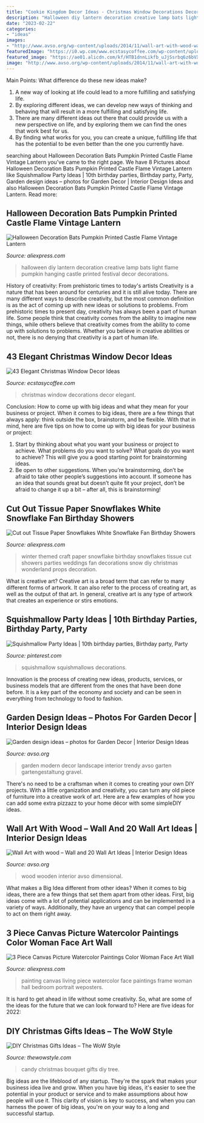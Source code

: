 ```yaml
---
title: "Cookie Kingdom Decor Ideas - Christmas Window Decorations Decor Elegant"
description: "Halloween diy lantern decoration creative lamp bats light flame pumpkin hanging castle printed festival decor decorations"
date: "2023-02-22"
categories:
- "ideas"
images:
- "http://www.avso.org/wp-content/uploads/2014/11/wall-art-with-wood-wall-and-20-wall-art-ideas-1415701149.jpg"
featuredImage: "https://i0.wp.com/www.ecstasycoffee.com/wp-content/uploads/2016/10/Christmas-Window-Decorations-Ideas-13.jpg"
featured_image: "https://ae01.alicdn.com/kf/HTB1dnnLikfb_uJjSsrbq6z6bVXaV/3-Piece-Canvas-Picture-Watercolor-Paintings-Color-Woman-Face-Art-Wall-Painting-Ideas-For-Living-Room.jpg"
image: "http://www.avso.org/wp-content/uploads/2014/11/wall-art-with-wood-wall-and-20-wall-art-ideas-1415701149.jpg"
---
```



Main Points: What difference do these new ideas make?
1. A new way of looking at life could lead to a more fulfilling and satisfying life.
2. By exploring different ideas, we can develop new ways of thinking and behaving that will result in a more fulfilling and satisfying life.
3. There are many different ideas out there that could provide us with a new perspective on life, and by exploring them we can find the ones that work best for us.
4. By finding what works for you, you can create a unique, fulfilling life that has the potential to be even better than the one you currently have.

	

		
searching about Halloween Decoration Bats Pumpkin Printed Castle Flame Vintage Lantern you've came to the right page. We have 8 Pictures about Halloween Decoration Bats Pumpkin Printed Castle Flame Vintage Lantern like Squishmallow Party Ideas | 10th birthday parties, Birthday party, Party, Garden design ideas – photos for Garden Decor | Interior Design Ideas and also Halloween Decoration Bats Pumpkin Printed Castle Flame Vintage Lantern. Read more:
		
    
## Halloween Decoration Bats Pumpkin Printed Castle Flame Vintage Lantern

<img loading=lazy src="https://ae01.alicdn.com/kf/HTB1koRndjfguuRjSszcq6zb7FXaJ/Halloween-Decoration-Bats-Pumpkin-Printed-Castle-Flame-Vintage-Lantern-Lamp-Creative-Hanging-Light-Lantern-festival-DIY.jpg" onerror="this.onerror=null;this.src='https://tse3.mm.bing.net/th?id=OIP.DNB4hYdCQSNz9wOHYC1OlgHaHa&amp;pid=15.1';" alt="Halloween Decoration Bats Pumpkin Printed Castle Flame Vintage Lantern">

_Source: aliexpress.com_

>halloween diy lantern decoration creative lamp bats light flame pumpkin hanging castle printed festival decor decorations. 

	

History of creativity: From prehistoric times to today's artists
Creativity is a nature that has been around for centuries and it is still alive today. There are many different ways to describe creativity, but the most common definition is as the act of coming up with new ideas or solutions to problems. From prehistoric times to present day, creativity has always been a part of human life. Some people think that creativity comes from the ability to imagine new things, while others believe that creativity comes from the ability to come up with solutions to problems. Whether you believe in creative abilities or not, there is no denying that creativity is a part of human life.

    
## 43 Elegant Christmas Window Decor Ideas

<img loading=lazy src="https://i0.wp.com/www.ecstasycoffee.com/wp-content/uploads/2016/10/Christmas-Window-Decorations-Ideas-13.jpg" onerror="this.onerror=null;this.src='https://tse1.mm.bing.net/th?id=OIP.j0UA7c6rBaZDo4BUqm8d1gHaLH&amp;pid=15.1';" alt="43 Elegant Christmas Window Decor Ideas">

_Source: ecstasycoffee.com_

>christmas window decorations decor elegant. 

	

Conclusion: How to come up with big ideas and what they mean for your business or project.
When it comes to big ideas, there are a few things that always apply: think outside the box, brainstorm, and be flexible. With that in mind, here are five tips on how to come up with big ideas for your business or project: 
1. Start by thinking about what you want your business or project to achieve. What problems do you want to solve? What goals do you want to achieve? This will give you a good starting point for brainstorming ideas. 
2. Be open to other suggestions. When you’re brainstorming, don’t be afraid to take other people’s suggestions into account. If someone has an idea that sounds great but doesn’t quite fit your project, don’t be afraid to change it up a bit – after all, this is brainstorming! 

    
## Cut Out Tissue Paper Snowflakes White Snowflake Fan Birthday Showers

<img loading=lazy src="https://ae01.alicdn.com/kf/HTB1qB.BsyAKL1JjSZFoq6ygCFXaG/Cut-out-Tissue-Paper-Snowflakes-White-Snowflake-Fan-Birthday-Showers-Weddings-Winter-Themed-Parties-Craft-Ideas.jpg" onerror="this.onerror=null;this.src='https://tse4.mm.bing.net/th?id=OIP.hKOCJ_W6yD5KEmQlJDdBQAHaHa&amp;pid=15.1';" alt="Cut out Tissue Paper Snowflakes White Snowflake Fan Birthday Showers">

_Source: aliexpress.com_

>winter themed craft paper snowflake birthday snowflakes tissue cut showers parties weddings fan decorations snow diy christmas wonderland props decoration. 

	

What is creative art?
Creative art is a broad term that can refer to many different forms of artwork. It can also refer to the process of creating art, as well as the output of that art. In general, creative art is any type of artwork that creates an experience or stirs emotions.

    
## Squishmallow Party Ideas | 10th Birthday Parties, Birthday Party, Party

<img loading=lazy src="https://i.pinimg.com/736x/50/82/88/508288f4984c4b4856d644393a8fb162.jpg" onerror="this.onerror=null;this.src='https://tse3.mm.bing.net/th?id=OIP.JzevTASVOv1LdyCKBs50vAAAAA&amp;pid=15.1';" alt="Squishmallow Party Ideas | 10th birthday parties, Birthday party, Party">

_Source: pinterest.com_

>squishmallow squishmallows decorations. 

	

Innovation is the process of creating new ideas, products, services, or business models that are different from the ones that have been done before. It is a key part of the economy and society and can be seen in everything from technology to food to fashion.

    
## Garden Design Ideas – Photos For Garden Decor | Interior Design Ideas

<img loading=lazy src="http://www.avso.org/wp-content/uploads/2014/11/garden-design-ideas-photos-for-garden-decor-1415699180.jpg" onerror="this.onerror=null;this.src='https://tse3.mm.bing.net/th?id=OIP.0lhPYSelw8ca63hxsNxl4AHaLG&amp;pid=15.1';" alt="Garden design ideas – photos for Garden Decor | Interior Design Ideas">

_Source: avso.org_

>garden modern decor landscape interior trendy avso garten gartengestaltung gravel. 

	

There's no need to be a craftsman when it comes to creating your own DIY projects. With a little organization and creativity, you can turn any old piece of furniture into a creative work of art. Here are a few examples of how you can add some extra pizzazz to your home décor with some simpleDIY ideas.

    
## Wall Art With Wood – Wall And 20 Wall Art Ideas | Interior Design Ideas

<img loading=lazy src="http://www.avso.org/wp-content/uploads/2014/11/wall-art-with-wood-wall-and-20-wall-art-ideas-1415701149.jpg" onerror="this.onerror=null;this.src='https://tse3.mm.bing.net/th?id=OIP.62qPu2VcqhZwUGDKIILQSAHaHa&amp;pid=15.1';" alt="Wall Art with wood – Wall and 20 Wall Art Ideas | Interior Design Ideas">

_Source: avso.org_

>wood wooden interior avso dimensional. 

	

What makes a Big Idea different from other ideas?
When it comes to big ideas, there are a few things that set them apart from other ideas. First, big ideas come with a lot of potential applications and can be implemented in a variety of ways. Additionally, they have an urgency that can compel people to act on them right away.

    
## 3 Piece Canvas Picture Watercolor Paintings Color Woman Face Art Wall

<img loading=lazy src="https://ae01.alicdn.com/kf/HTB1dnnLikfb_uJjSsrbq6z6bVXaV/3-Piece-Canvas-Picture-Watercolor-Paintings-Color-Woman-Face-Art-Wall-Painting-Ideas-For-Living-Room.jpg" onerror="this.onerror=null;this.src='https://tse1.mm.bing.net/th?id=OIP.EEPI-LieUoUGAun_EsH8WAHaHa&amp;pid=15.1';" alt="3 Piece Canvas Picture Watercolor Paintings Color Woman Face Art Wall">

_Source: aliexpress.com_

>painting canvas living piece watercolor face paintings frame woman hall bedroom portrait weposters. 

	

It is hard to get ahead in life without some creativity. So, what are some of the ideas for the future that we can look forward to? Here are five ideas for 2022: 

    
## DIY Christmas Gifts Ideas – The WoW Style

<img loading=lazy src="http://thewowstyle.com/wp-content/uploads/2014/12/Candy-Bouquet.jpg" onerror="this.onerror=null;this.src='https://tse2.mm.bing.net/th?id=OIP.LWucwJjChst97Z-hyhyJUgHaLJ&amp;pid=15.1';" alt="DIY Christmas Gifts Ideas – The WoW Style">

_Source: thewowstyle.com_

>candy christmas bouquet gifts diy tree. 

	

Big ideas are the lifeblood of any startup. They're the spark that makes your business idea live and grow. When you have big ideas, it's easier to see the potential in your product or service and to make assumptions about how people will use it. This clarity of vision is key to success, and when you can harness the power of big ideas, you're on your way to a long and successful startup.

